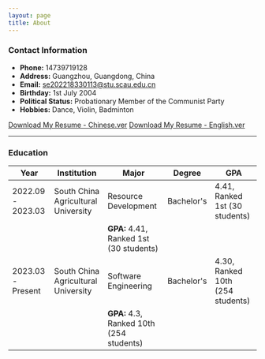 ```yaml
---
layout: page
title: About
---
```


### Contact Information

- **Phone:** 14739719128
- **Address:** Guangzhou, Guangdong, China
- **Email:** [se202218330113@stu.scau.edu.cn](mailto:se202218330113@stu.scau.edu.cn)
- **Birthday:** 1st July 2004
- **Political Status:** Probationary Member of the Communist Party
- **Hobbies:** Dance, Violin, Badminton

[Download My Resume - Chinese.ver](/简历-ch.pdf)
[Download My Resume - English.ver](/简历-ch.pdf)

---

### Education

| Year        | Institution                | Major                     | Degree    | GPA       |
|-------------|----------------------------|---------------------------|-----------|-----------|
| 2022.09 - 2023.03 | South China Agricultural University | Resource Development | Bachelor's |4.41, Ranked 1st (30 students)|
|             |                            | **GPA:** 4.41, Ranked 1st (30 students) |           |
| 2023.03 - Present | South China Agricultural University | Software Engineering   | Bachelor's |4.30, Ranked 10th (254 students)|
|             |                            | **GPA:** 4.3, Ranked 10th (254 students) |           |
